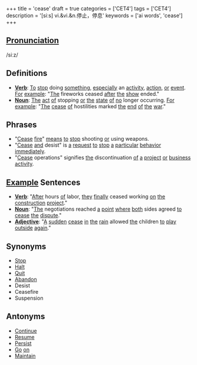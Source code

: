+++
title = 'cease'
draft = true
categories = ['CET4']
tags = ['CET4']
description = '[siːs] vi.&vi.&n.停止，停息'
keywords = ['ai words', 'cease']
+++

## [Pronunciation](/en/post/pronunciation/)
/siːz/

## Definitions
- **[Verb](/en/post/verb/)**: [To](/en/post/to/) [stop](/en/post/stop/) doing [something](/en/post/something/), [especially](/en/post/especially/) an [activity](/en/post/activity/), [action](/en/post/action/), [or](/en/post/or/) [event](/en/post/event/). [For](/en/post/for/) [example](/en/post/example/): "[The](/en/post/the/) fireworks ceased [after](/en/post/after/) [the](/en/post/the/) [show](/en/post/show/) ended."
- **[Noun](/en/post/noun/)**: [The](/en/post/the/) [act](/en/post/act/) [of](/en/post/of/) stopping [or](/en/post/or/) [the](/en/post/the/) [state](/en/post/state/) [of](/en/post/of/) [no](/en/post/no/) longer occurring. [For](/en/post/for/) [example](/en/post/example/): "[The](/en/post/the/) [cease](/en/post/cease/) [of](/en/post/of/) hostilities marked [the](/en/post/the/) [end](/en/post/end/) [of](/en/post/of/) [the](/en/post/the/) [war](/en/post/war/)."

## Phrases
- "[Cease](/en/post/cease/) [fire](/en/post/fire/)" [means](/en/post/means/) [to](/en/post/to/) [stop](/en/post/stop/) shooting [or](/en/post/or/) using weapons.
- "[Cease](/en/post/cease/) [and](/en/post/and/) desist" is [a](/en/post/a/) [request](/en/post/request/) [to](/en/post/to/) [stop](/en/post/stop/) [a](/en/post/a/) [particular](/en/post/particular/) [behavior](/en/post/behavior/) [immediately](/en/post/immediately/).
- "[Cease](/en/post/cease/) operations" signifies [the](/en/post/the/) discontinuation [of](/en/post/of/) [a](/en/post/a/) [project](/en/post/project/) [or](/en/post/or/) [business](/en/post/business/) [activity](/en/post/activity/).

## [Example](/en/post/example/) Sentences
- **[Verb](/en/post/verb/)**: "[After](/en/post/after/) hours [of](/en/post/of/) labor, [they](/en/post/they/) [finally](/en/post/finally/) ceased working [on](/en/post/on/) [the](/en/post/the/) [construction](/en/post/construction/) [project](/en/post/project/)."
- **[Noun](/en/post/noun/)**: "[The](/en/post/the/) negotiations reached [a](/en/post/a/) [point](/en/post/point/) [where](/en/post/where/) [both](/en/post/both/) sides agreed [to](/en/post/to/) [cease](/en/post/cease/) [the](/en/post/the/) [dispute](/en/post/dispute/)."
- **[Adjective](/en/post/adjective/)**: "[A](/en/post/a/) [sudden](/en/post/sudden/) [cease](/en/post/cease/) [in](/en/post/in/) [the](/en/post/the/) [rain](/en/post/rain/) allowed [the](/en/post/the/) children [to](/en/post/to/) [play](/en/post/play/) [outside](/en/post/outside/) [again](/en/post/again/)."

## Synonyms
- [Stop](/en/post/stop/)
- [Halt](/en/post/halt/)
- [Quit](/en/post/quit/)
- [Abandon](/en/post/abandon/)
- Desist
- Ceasefire
- Suspension

## Antonyms
- [Continue](/en/post/continue/)
- [Resume](/en/post/resume/)
- [Persist](/en/post/persist/)
- [Go](/en/post/go/) [on](/en/post/on/)
- [Maintain](/en/post/maintain/)
